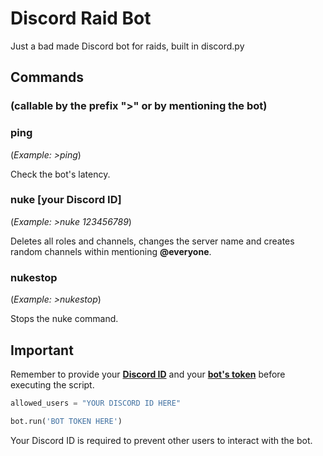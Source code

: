 # Discord Raid Bot
Just a bad made Discord bot for raids, built in discord.py
## Commands
### (callable by the prefix ">" or by mentioning the bot)
### ping
(_Example: >ping_)

Check the bot's latency.

### nuke [your Discord ID]
(_Example: >nuke 123456789_)

Deletes all roles and channels, changes the server name and creates random channels within mentioning **@everyone**.

### nukestop
(_Example: >nukestop_)

Stops the nuke command.
## Important
Remember to provide your [**Discord ID**](https://support.discord.com/hc/en-us/articles/206346498-Where-can-I-find-my-User-Server-Message-ID-) and your [**bot's token**](https://discord.com/developers/applications) before executing the script.
```py
allowed_users = "YOUR DISCORD ID HERE"
```
```py
bot.run('BOT TOKEN HERE')
```
Your Discord ID is required to prevent other users to interact with the bot.
